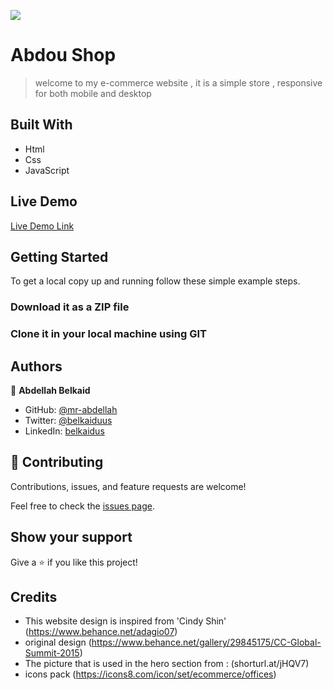 ![](https://img.shields.io/badge/Microverse-blueviolet)

# Abdou Shop

> welcome to my e-commerce website , it is a simple store , responsive for both mobile and desktop


## Built With

- Html
- Css
- JavaScript

## Live Demo

[Live Demo Link](https://mr-abdellah.github.io/e-commerce-website/#home)


## Getting Started

To get a local copy up and running follow these simple example steps.

### Download it as a ZIP file

### Clone it in your local machine using GIT




## Authors

👤 **Abdellah Belkaid**

- GitHub: [@mr-abdellah](https://github.com/mr-abdellah)
- Twitter: [@belkaiduus](https://twitter.com/belkaiduus)
- LinkedIn: [belkaidus](https://linkedin.com/in/belkaidus)


## 🤝 Contributing

Contributions, issues, and feature requests are welcome!

Feel free to check the [issues page](https://github.com/mr-abdellah/e-commerce-website/issues).

## Show your support

Give a ⭐️ if you like this project!

## Credits
- This website design is inspired from 'Cindy Shin' (https://www.behance.net/adagio07)
- original design (https://www.behance.net/gallery/29845175/CC-Global-Summit-2015)
- The picture that is used in the hero section from : (shorturl.at/jHQV7)
- icons pack (https://icons8.com/icon/set/ecommerce/offices)